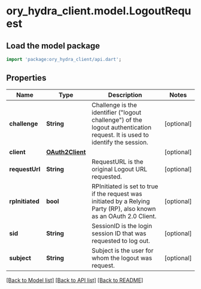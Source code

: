 # ory_hydra_client.model.LogoutRequest

## Load the model package

```dart
import 'package:ory_hydra_client/api.dart';
```

## Properties

| Name            | Type                                | Description                                                                                                                  | Notes      |
| --------------- | ----------------------------------- | ---------------------------------------------------------------------------------------------------------------------------- | ---------- |
| **challenge**   | **String**                          | Challenge is the identifier (\"logout challenge\") of the logout authentication request. It is used to identify the session. | [optional] |
| **client**      | [**OAuth2Client**](OAuth2Client.md) |                                                                                                                              | [optional] |
| **requestUrl**  | **String**                          | RequestURL is the original Logout URL requested.                                                                             | [optional] |
| **rpInitiated** | **bool**                            | RPInitiated is set to true if the request was initiated by a Relying Party (RP), also known as an OAuth 2.0 Client.          | [optional] |
| **sid**         | **String**                          | SessionID is the login session ID that was requested to log out.                                                             | [optional] |
| **subject**     | **String**                          | Subject is the user for whom the logout was request.                                                                         | [optional] |

[[Back to Model list]](../README.md#documentation-for-models) [[Back to API list]](../README.md#documentation-for-api-endpoints) [[Back to README]](../README.md)
